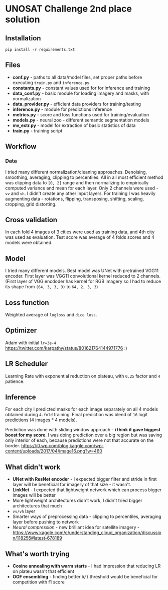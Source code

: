 # UNOSAT Challenge 2nd place solution

## Installation
`pip install -r requirements.txt`

## Files
* **conf.py** - paths to all data/model files, set proper paths before executing `train.py` and `inference.py`
* **constants.py** - constant values used for for inference and training
* **data_conf.py** - basic module for loading imagery and masks, with normalization
* **data_provider.py** - efficient data providers for training/testing
* **inference.py** - module for predictions inference
* **metrics.py** - score and loss functions used for training/evaluation
* **models.py** - neural zoo - different semantic segmentation models
* **mv_extr.py** - model for extraction of basic statistics of data
* **train.py** - training script


## Workflow

### Data
I tried many different normalization/cleaning approaches. Denoising, smoothing, averaging, clipping to percentiles. All in all most efficient method was clipping data to `[0, 2]` range and then normalizing to empirically computed variance and mean for each layer. Only 2 channels were used - `vv` and `vh`. I didn't create any other input layers. 
For training I was heavily augmenting data - rotations, flipping, transposing, shifting, scaling, cropping, grid distorting.

## Cross validation
In each fold 4 images of 3 cities were used as training data, and 4th city was used as evaluation. Test score was average of 4 folds scores and 4 models were obtained.

## Model 
I tried many different models. Best model was UNet with pretrained VGG11 encoder. First layer was VGG11 convolutional kernel reduced to 2 channels. (First layer of VGG encdoder has kernel for RGB imagery so I had to reduce its shape from `(64, 3, 3, 3)` to `64, 2, 3, 3`)

## Loss function
Weighted average of `logloss` and `dice loss`.

## Optimizer
Adam with initial `lr=3e-4`
https://twitter.com/karpathy/status/801621764144971776 :)

## LR Scheduler
Learning Rate with exponential reduction on plateau, with `0.25` factor and `4` patience.

## Inference
For each city I predicted masks for each image separately on all 4 models obtained during `4-fold` training.
Final prediction was blend of `16` logit predictions (4 images * 4 models).

Prediction was done with sliding window approach - **i think it gave biggest boost for my score**.
I was doing prediction over a big region but was saving only interior of each, because predictions were not that accurate on the border.
https://i0.wp.com/blog.kaggle.com/wp-content/uploads/2017/04/image16.png?w=460

## What didn't work
* **UNet with ResNet encoder** - I expected bigger filter and stride in first layer will be beneficial for imagery of that size - it wasn't.
* **LinkNet** - I expected that lightweight network which can process bigger images will be better
* More lightweight architectures didn't work, I didn't tried bigger architectures that much
* `vv/vh` layer
* Smarter ways of preprocessing data - clipping to percentiles, averaging layer before pushing to network
* *Neural compression* - new brilliant idea for satellite imagery - https://www.kaggle.com/c/understanding_cloud_organization/discussion/118255#latest-678189
## What's worth trying
* **Cosine annealing with warm starts** - I had impression that reducing LR on plateu wasn't that efficient
* **OOF ensembling** - finding better `0/1` threshold would be beneficial for competition with f1 score
